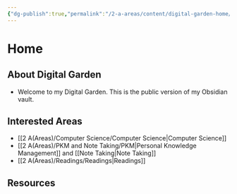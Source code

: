 ```yaml
---
{"dg-publish":true,"permalink":"/2-a-areas/content/digital-garden-home/","tags":["gardenEntry"],"noteIcon":"3"}
---
```


# Home

## About Digital Garden

- Welcome to my Digital Garden. This is the public version of my Obsidian vault.
## Interested Areas

- [[2 A(Areas)/Computer Science/Computer Science\|Computer Science]]
- [[2 A(Areas)/PKM and Note Taking/PKM\|Personal Knowledge Management]] and [[Note Taking\|Note Taking]]
- [[2 A(Areas)/Readings/Readings\|Readings]]

## Resources 
